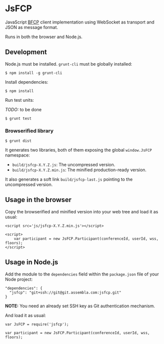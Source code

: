 # JsFCP

JavaScript [BFCP](http://tools.ietf.org/html/rfc4582) client implementation using WebSocket as transport and JSON as message format.

Runs in both the browser and Node.js.


## Development

Node.js must be installed. `grunt-cli` must be globally installed:

    $ npm install -g grunt-cli

Install dependencies:

    $ npm install

Run test units:

*TODO:* to be done

    $ grunt test


### Browserified library

    $ grunt dist

It generates two libraries, both of them exposing the global `window.JsFCP` namespace:

* `build/jsfcp-X.Y.Z.js`: The uncompressed version.
* `build/jsfcp-X.Y.Z.min.js`: The minified production-ready version.

It also generates a soft link `build/jsfcp-last.js` pointing to the uncompressed version.


## Usage in the browser

Copy the browserified and minified version into your web tree and load it as usual:

    <script src='js/jsfcp-X.Y.Z.min.js'></script>

    <script>
        var participant = new JsFCP.Participant(conferenceId, userId, wss, floors);
    </script>


## Usage in Node.js

Add the module to the `dependencies` field within the `package.json` file of your Node project:

    "dependencies": {
      "jsfcp": "git+ssh://git@git.assembla.com:jsfcp.git"
    }

**NOTE:** You need an already set SSH key as Git authentication mechanism.

And load it as usual:

    var JsFCP = require('jsfcp');

    var participant = new JsFCP.Participant(conferenceId, userId, wss, floors);
